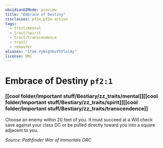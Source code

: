 ```yaml
---
obsidianUIMode: preview
title: "Embrace of Destiny"
cssclasses: pf2e,pf2e-action
tags:
  - trait/mental
  - trait/spirit
  - trait/transcendence
  - trait/
  - remaster
aliases: "Item.VyWigV6oYYVlolAy"
license: ORC
---
```

# Embrace of Destiny `pf2:1`

### [[cool folder/Important stuff/Bestiary/zz_traits/mental]][[cool folder/Important stuff/Bestiary/zz_traits/spirit]][[cool folder/Important stuff/Bestiary/zz_traits/transcendence]]






Choose an enemy within 20 feet of you. It must succeed at a Will check save against your class DC or be pulled directly toward you into a square adjacent to you.

*Source: Pathfinder War of Immortals*
*ORC*